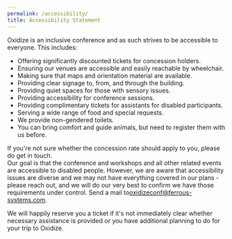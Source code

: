 ```yaml
---
permalink: /accessibility/
title: Accessibility Statement
---
```


Oxidize is an inclusive conference and as such strives to be accessible to everyone. This includes:

- Offering significantly discounted tickets for concession holders.
- Ensuring our venues are accessible and easily reachable by wheelchair.
- Making sure that maps and orientation material are available.
- Providing clear signage to, from, and through the building.
- Providing quiet spaces for those with sensory issues.
- Providing accessibility for conference sessions.
- Providing complimentary tickets for assistants for disabled participants.
- Serving a wide range of food and special requests.
- We provide non-gendered toilets.
- You can bring comfort and guide animals, but need to register them with us before.

If you're not sure whether the concession rate should apply to you, please do get in touch.<br /> Our goal is that the conference and workshops and all other related events are accessible to disabled people. However, we are aware that accessibility issues are diverse and we may not have everything covered in our plans - please reach out, and we will do our very best to confirm we have those requirements under control. Send a mail to[oxidizeconf@ferrous-systems.com](mailto:team@ferrous-systems.com).

We will happily reserve you a ticket if it's not immediately clear whether necessary assistance is provided or you have additional planning to do for your trip to Oxidize.
